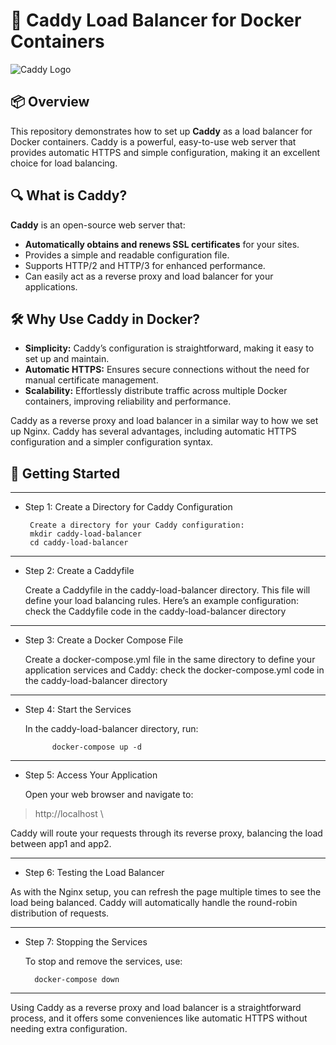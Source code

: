 # 🚀 Caddy Load Balancer for Docker Containers

![Caddy Logo](https://media-exp1.licdn.com/dms/image/D4D12AQETgYlQ1uYutA/article-cover_image-shrink_720_1280/0/1667921877150?e=2147483647&v=beta&t=RpxyAlWN3z9KgSpzUXrwdCUquLAUGpejqopIhDuYYEM)

## 📦 Overview

This repository demonstrates how to set up **Caddy** as a load balancer for Docker containers. Caddy is a powerful, easy-to-use web server that provides automatic HTTPS and simple configuration, making it an excellent choice for load balancing.

## 🔍 What is Caddy?

**Caddy** is an open-source web server that:

- **Automatically obtains and renews SSL certificates** for your sites.
- Provides a simple and readable configuration file.
- Supports HTTP/2 and HTTP/3 for enhanced performance.
- Can easily act as a reverse proxy and load balancer for your applications.

## 🛠️ Why Use Caddy in Docker?

- **Simplicity:** Caddy’s configuration is straightforward, making it easy to set up and maintain.
- **Automatic HTTPS:** Ensures secure connections without the need for manual certificate management.
- **Scalability:** Effortlessly distribute traffic across multiple Docker containers, improving reliability and performance.

Caddy as a reverse proxy and load balancer in a similar way to how we set up Nginx. Caddy has several advantages, including automatic HTTPS configuration and a simpler configuration syntax.

## 🚀 Getting Started
---
 - Step 1: Create a Directory for Caddy Configuration

        Create a directory for your Caddy configuration:
        mkdir caddy-load-balancer
        cd caddy-load-balancer
---
- Step 2: Create a Caddyfile

    Create a Caddyfile in the caddy-load-balancer directory. This file will define your load balancing rules. Here’s an example configuration:
    check the Caddyfile code in the caddy-load-balancer directory
---
- Step 3: Create a Docker Compose File

    Create a docker-compose.yml file in the same directory to define your application services and Caddy:
    check the docker-compose.yml code in the caddy-load-balancer directory
---
- Step 4: Start the Services

    In the caddy-load-balancer directory, run:
  
            docker-compose up -d
---
- Step 5: Access Your Application

    Open your web browser and navigate to:
>    http://localhost \

 Caddy will route your requests through its reverse proxy, balancing the load between app1 and app2.

---
-    Step 6: Testing the Load Balancer

  As with the Nginx setup, you can refresh the page multiple times to see the load being balanced. Caddy will automatically handle the round-robin distribution of requests.

---
- Step 7: Stopping the Services

    To stop and remove the services, use:

        docker-compose down
---
Using Caddy as a reverse proxy and load balancer is a straightforward process, and it offers some conveniences like automatic HTTPS without needing extra configuration. 
